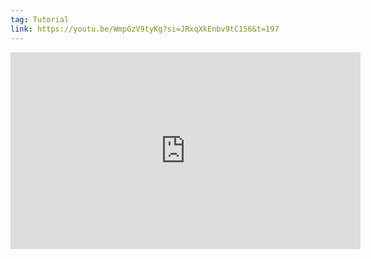 ```yaml
---
tag: Tutorial
link: https://youtu.be/WmpGzV9tyKg?si=JRxqXkEnbv9tC156&t=197
---
```

<iframe width="560" height="315" src="https://www.youtube.com/embed/WmpGzV9tyKg?si=JRxqXkEnbv9tC156&amp;start=197" title="YouTube video player" frameborder="0" allow="accelerometer; autoplay; clipboard-write; encrypted-media; gyroscope; picture-in-picture; web-share" referrerpolicy="strict-origin-when-cross-origin" allowfullscreen></iframe>
